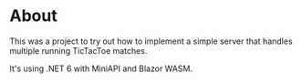# About

This was a project to try out how to implement a simple server that handles multiple running TicTacToe matches.

It's using .NET 6 with MiniAPI and Blazor WASM.
